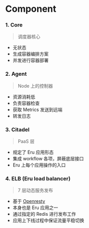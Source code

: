 # Component

### 1. Core

>调度器核心

  - 无状态
  - 生成容器编排方案
  - 并发进行容器部署

### 2. Agent

>Node 上的控制器

  - 资源消耗低
  - 负责容器检查
  - 获取 Metrics 发送到远端
  - 转发日志

### 3. Citadel

>PaaS 层

  - 规定了 Eru 应用形态
  - 集成 workflow 各项，屏蔽底层接口
  - Eru 上每个应用操作的入口

### 4. ELB (Eru load balancer)

> 7 层动态服务发布

  - 基于 [Openresty](https://openresty.org/en/)
  - 本身也是 Eru 应用之一
  - 通过指定的 Redis 进行发布工作
  - 应用上下线过程中保证流量平稳切换
